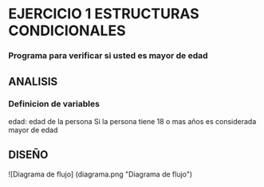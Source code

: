 # EJERCICIO 1 ESTRUCTURAS CONDICIONALES

### Programa para verificar si usted es mayor de edad

## ANALISIS

### Definicion de variables

edad: edad de la persona
Si la persona tiene 18 o mas años es considerada mayor de edad 

## DISEÑO

![Diagrama de flujo] (diagrama.png "Diagrama de flujo")
